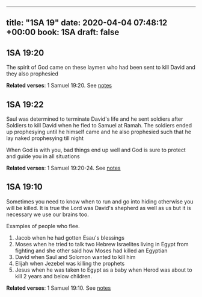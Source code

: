 
---
title: "1SA 19"
date: 2020-04-04 07:48:12 +00:00
book: 1SA
draft: false
---

## 1SA 19:20

The spirit of God came on these laymen who had been sent to kill David and they also prophesied

**Related verses**: 1 Samuel 19:20. See [notes](https://my.bible.com/notes/3400158608439894574)


## 1SA 19:22

Saul was determined to terminate David's life and he sent soldiers after Soldiers to kill David when he fled to Samuel at Ramah. The soldiers ended up prophesying until he himself came and he also prophesied such that he lay naked prophesying till night

When God is with you, bad things end up well and God is sure to protect and guide you in all situations

**Related verses**: 1 Samuel 19:20-24. See [notes](https://my.bible.com/notes/2276164134427681446)


## 1SA 19:10

Sometimes you need to know when to run and go into hiding otherwise you will be killed. It is true the Lord was David's shepherd as well as us but it is necessary we use our brains too.

Examples of people who flee.

1. Jacob when he had gotten Esau's blessings
2. Moses when he tried to talk two Hebrew Israelites living in Egypt from fighting and she other said how Moses had killed an Egyptian 
3. David when Saul and Solomon wanted to kill him
4. Elijah when Jezebel was killing the prophets
5. Jesus when he was taken to Egypt as a baby when Herod was about to kill 2 years and below children.

**Related verses**: 1 Samuel 19:10. See [notes](https://my.bible.com/notes/2276161098615612061)

